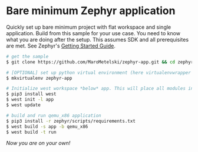 # Bare minimum Zephyr application

Quickly set up bare minimum project with flat workspace and single application.
Build from this sample for your use case. You need to know what you are doing after the setup.
This assumes SDK and all prerequisites are met. See Zephyr's [Getting Started Guide](https://docs.zephyrproject.org/latest/develop/getting_started/index.html).

```bash
# get the sample
$ git clone https://github.com/MaroMetelski/zephyr-app.git && cd zephyr-app

# [OPTIONAL] set up python virtual environment (here virtualenvwrapper is used)
$ mkvirtualenv zephyr-app

# Initialize west workspace *below* app. This will place all modules in current directory.
$ pip3 install west
$ west init -l app
$ west update

# build and run qemu_x86 application
$ pip3 install -r zephyr/scripts/requirements.txt
$ west build -s app -b qemu_x86
$ west build -t run

```

*Now you are on your own!*
